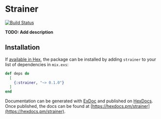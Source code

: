 # Strainer

[![Build Status](https://travis-ci.org/chubarovNick/strainer.svg?branch=master)](https://travis-ci.org/chubarovNick/strainer)

**TODO: Add description**

## Installation

If [available in Hex](https://hex.pm/docs/publish), the package can be installed
by adding `strainer` to your list of dependencies in `mix.exs`:

```elixir
def deps do
  [
    {:strainer, "~> 0.1.0"}
  ]
end
```

Documentation can be generated with [ExDoc](https://github.com/elixir-lang/ex_doc)
and published on [HexDocs](https://hexdocs.pm). Once published, the docs can
be found at [https://hexdocs.pm/strainer](https://hexdocs.pm/strainer).

